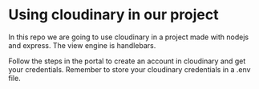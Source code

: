 # Using cloudinary in our project

In this repo we are going to use cloudinary in a project made with nodejs and express. The view engine is handlebars.

Follow the steps in the portal to create an account in cloudinary and get your credentials.
Remember to store your cloudinary credentials in a .env file.
